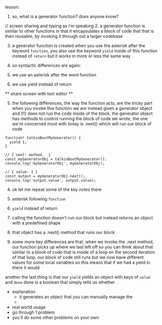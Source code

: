 lesson:

1. so, what is a generator function? does anyone know?

// screen sharing and typing as i'm speaking
2. a generator function is similar to other functions in that it encapsulates a block of code that
  that is then reusable, by invoking it through out a larger codebase

3. a generator function is created when you use the asterisk after the keyword `function`,
  you also use the keyword `yield` inside of this function instead of `return`
  but it works in more or less the same way

4. so syntactic differences are again:
  1. we use an asterisk after the word function
  2. we use yield instead of return

** share screen with text editor **

5. the following differences, the way the function acts, are the tricky part
  when you invoke this function we are instead given a generator object and (!!) does not run the code inside of the block.
  the generator object has methods to control running the block of code we wrote,
  the one we're concerned most with today is .next() which will run our block of code

```
function* talkinBoutMyGenerator() {
  yield 1;
}

// { next: method,  }
const myGeneratorObj = talkinBoutMyGenerator();
console.log('myGeneratorObj', myGeneratorObj);

// { value: 1 }
const output = myGeneratorObj.next();
console.log('output.value', output.value);
```

4. ok let me repeat some of the key notes there
  1. asterisk following `function`
  2. `yield` instead of return
  3. calling the function doesn't run our block but instead returns an object with a predefined shape
  4. that object has a .next() method that runs our block

5. some more key differences are that, when we invoke the .next method, our function picks up where we last left off
  so you can think about that similar to a block of code that is inside of a loop
  on the second iteration of that loop, our block of code still runs but we now have different values for some local variables
  so this means that if we had a yield in there it would 

  another the last thing is that our `yield` yields an object with keys of `value` and `done`
  done is a boolean that simply tells us whether 
   


- explanation
  - it generates an object that you can manually manage the 
  - 
- real world usage
- go through 1 problem
- you'll do some other problems on your own